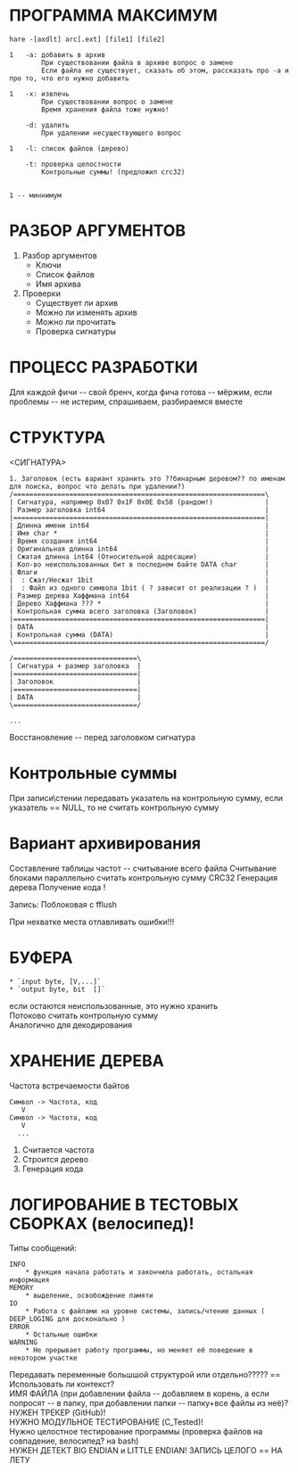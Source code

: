 ПРОГРАММА МАКСИМУМ
==================
```
hare -[axdlt] arc[.ext] [file1] [file2]

1   -a: добавить в архив
        При существовании файла в архиве вопрос о замене
        Если файла не существует, сказать об этом, рассказать про -a и про то, что его нужно добавить

1   -x: извлечь
        При существовании вопрос о замене
        Время хранения файла тоже нужно!

    -d: удалить
        При удалении несуществующего вопрос

1   -l: список файлов (дерево)

    -t: проверка целостности
        Контрольные суммы! (предложил crc32)


1 -- миннимум
```

РАЗБОР АРГУМЕНТОВ
=================
1. Разбор аргументов
    * Ключи
    * Список файлов
    * Имя архива
2. Проверки
    * Существует ли архив
    * Можно ли изменять архив
    * Можно ли прочитать
    * Проверка сигнатуры

ПРОЦЕСС РАЗРАБОТКИ
==================
Для каждой фичи -- свой бренч, когда фича готова -- мёржим, если проблемы -- не истерим, спрашиваем, разбираемся вместе


СТРУКТУРА
=========

<СИГНАТУРА>
```
1. Заголовок (есть вариант хранить это ??бинарным деревом?? по именам для поиска, вопрос что делать при удалении?)
/===============================================================\
| Сигнатура, например 0x07 0x1F 0x0E 0x58 (рандом!)             |
| Размер заголовка int64                                        |
|===============================================================|
| Длинна имени int64                                            |
| Имя char *                                                    |
| Время создания int64                                          |
| Оригинальная длинна int64                                     |
| Сжатая длинна int64 (Относительной адресации)                 |
| Кол-во неиспользованных бит в последнем байте DATA char       | 
| Флаги                                                         |
|  : Сжат/Несжат 1bit                                           |
|  : Файл из одного символа 1bit ( ? зависит от реализации ? )  |
| Размер дерева Хаффмана int64                                  |
| Дерево Хаффмана ??? *                                         |
| Контрольная сумма всего заголовка (Заголовок)                 |
|===============================================================|
| DATA                                                          |
| Контрольная сумма (DATA)                                      |
\===============================================================/

/===============================\
| Сигнатура + размер заголовка  |
|===============================|
| Заголовок                     |
|===============================|
| DATA                          |
\===============================/

...

```

Восстановление -- перед заголовком сигнатура

Контрольные суммы
=================
При записи\стении передавать указатель на контрольную сумму, если указатель == NULL, то не считать контрольную сумму

Вариант архивирования
=====================
Составление таблицы частот -- считывание всего файла
    Считывание блоками
    параллельно считать контрольную сумму CRC32
Генерация дерева
Получение кода !

Запись:
    Поблоковая с fflush
    
При нехватке места отлавливать ошибки!!!


БУФЕРА
======
    * `input byte, [V,...]`
    * `output byte, bit  []`
если остаются неиспользованные, это нужно хранить   
Потоково считать контрольную сумму   
Аналогично для декодирования


ХРАНЕНИЕ ДЕРЕВА
===============
Частота встречаемости байтов
```
Символ -> Частота, код
   V
Символ -> Частота, код
   V
  ...
```
1. Считается частота
2. Строится дерево
3. Генерация кода


ЛОГИРОВАНИЕ В ТЕСТОВЫХ СБОРКАХ (велосипед)!   
=========
Типы сообщений:  
```
INFO    
    * функция начала работать и закончила работать, остальная информация    
MEMORY    
    * выделение, освобождение памяти    
IO    
    * Работа с файлами на уровне системы, запись/чтение данных ( DEEP_LOGING для досконально )    
ERROR    
    * Остальные ошибки    
WARNING    
    * Не прерывает работу программы, но меняет её поведение в некотором участке    
```


Передавать переменные большшой структурой или отдельно????? == Использовать ли контекст?    
ИМЯ ФАЙЛА (при добавлении файла -- добавляем в корень, а если попросят -- в папку, при добавлении папки -- папку+все файлы из неё)?   
НУЖЕН ТРЕКЕР (GitHub)!   
НУЖНО МОДУЛЬНОЕ ТЕСТИРОВАНИЕ (C_Tested)!   
Нужно целостное тестирование программы (проверка файлов на совпадение, велосипед? на bash)   
НУЖЕН ДЕТЕКТ BIG ENDIAN и LITTLE ENDIAN!   ЗАПИСЬ ЦЕЛОГО == НА ЛЕТУ

